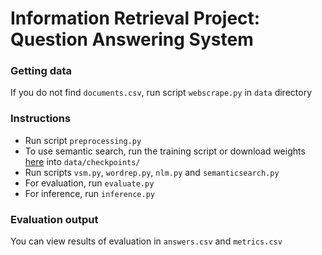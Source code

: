 # Information Retrieval Project: Question Answering System

### Getting data
If you do not find `documents.csv`, run script `webscrape.py` in `data` directory  

### Instructions
- Run script `preprocessing.py`
- To use semantic search, run the training script or download weights [here](https://drive.google.com/drive/folders/1Ef7i-3uv7uuS8SeTbX6dWjtKvJFmcQ8u?usp=sharing) into `data/checkpoints/`
- Run scripts `vsm.py`, `wordrep.py`, `nlm.py` and `semanticsearch.py`
- For evaluation, run `evaluate.py`
- For inference, run `inference.py`

### Evaluation output
You can view results of evaluation in `answers.csv` and `metrics.csv`
